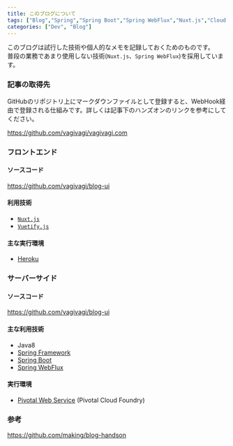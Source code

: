```yaml
---
title: このブログについて
tags: ["Blog","Spring","Spring Boot","Spring WebFlux","Nuxt.js","Cloud Foundry","Heroku"]
categories: ["Dev", "Blog"]
---
```


このブログは試行した技術や個人的なメモを記録しておくためのものです。  
普段の業務であまり使用しない技術(`Nuxt.js`、`Spring WebFlux`)を採用しています。

### 記事の取得先

GitHubのリポジトリ上にマークダウンファイルとして登録すると、WebHook経由で登録される仕組みです。詳しくは記事下のハンズオンのリンクを参考にしてください。

https://github.com/vagivagi/vagivagi.com

### フロントエンド


#### ソースコード

https://github.com/vagivagi/blog-ui


#### 利用技術

- [`Nuxt.js`](https://ja.nuxtjs.org/guide/)
- [`Vuetify.js`](https://vuetifyjs.com/ja/)


#### 主な実行環境

- [Heroku](https://jp.heroku.com/)


### サーバーサイド


#### ソースコード

https://github.com/vagivagi/blog-ui


#### 主な利用技術

- Java8
- [Spring Framework](https://spring.io/)
- [Spring Boot](https://spring.io/projects/spring-boot)
- [Spring WebFlux](https://docs.spring.io/spring/docs/current/spring-framework-reference/web-reactive.html)


#### 実行環境

- [Pivotal Web Service](https://run.pivotal.io/) (Pivotal Cloud Foundry)


### 参考

https://github.com/making/blog-handson
